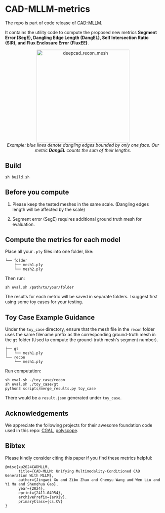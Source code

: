 # CAD-MLLM-metrics

The repo is part of code release of [CAD-MLLM](https://github.com/CAD-MLLM/CAD-MLLM).

It contains the utility code to compute the proposed new metrics **Segment Error (SegE), Dangling Edge Length (DangEL), Self Intersection Ratio (SIR), and Flux Enclosure Error (FluxEE)**.

<p align="center">
  <img width="300" height="300" alt="deepcad_recon_mesh" src="https://github.com/user-attachments/assets/a5fff656-2b3c-4a00-a7c5-afa1e6f9923a" />
  <br>
  <em>Example: blue lines denote dangling edges bounded by only one face. Our metric <b>DangEL</b> counts the sum of their lengths.</em>
</p>


## Build

```
sh build.sh
```

## Before you compute

1. Please keep the tested meshes in the same scale. (Dangling edges length will be affected by the scale)

2. Segment error (SegE) requires additional ground truth mesh for evaluation.

## Compute the metrics for each model

Place all your `.ply` files into one folder, like:

```
└── folder
    ├── mesh1.ply
    └── mesh2.ply
```

Then run:

```
sh eval.sh /path/to/your/folder
```

The results for each metric will be saved in separate folders. I suggest first using some toy cases for your testing.

## Toy Case Example Guidance

Under the `toy_case` directory, ensure that the mesh file in the `recon` folder uses the same filename prefix as the corresponding ground-truth mesh in the `gt` folder (Used to compute the ground-truth mesh's segment number).

```
├── gt
│   └── mesh1.ply
└── recon
    └── mesh1.ply
```

Run computation:

```
sh eval.sh ./toy_case/recon
sh eval.sh ./toy_case/gt
python3 scripts/merge_results.py toy_case
```

There would be a `result.json` generated under `toy_case`.

## Acknowledgements

We appreciate the following projects for their awesome foundation code used in this repo: [CGAL](https://github.com/CGAL/cgal), [polyscope](https://github.com/nmwsharp/polyscope).

## Bibtex

Please kindly consider citing this paper if you find these metrics helpful:

```
@misc{xu2024CADMLLM,
      title={CAD-MLLM: Unifying Multimodality-Conditioned CAD Generation With MLLM}, 
      author={Jingwei Xu and Zibo Zhao and Chenyu Wang and Wen Liu and Yi Ma and Shenghua Gao},
      year={2024},
      eprint={2411.04954},
      archivePrefix={arXiv},
      primaryClass={cs.CV}
}
```
